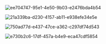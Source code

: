 ![ee704747-95e1-4e50-9b03-e2476bda4b54](file:///D:/TypeDown_Screenshot/ee704747-95e1-4e50-9b03-e2476bda4b54.png)

![21a339ba-d230-4157-ab11-e938efe34e5e](file:///D:/TypeDown_Screenshot/21a339ba-d230-4157-ab11-e938efe34e5e.png)

![750ad77d-e437-47ce-a362-c297df74d543](file:///D:/TypeDown_Screenshot/750ad77d-e437-47ce-a362-c297df74d543.png)

![e730b2c6-17df-457a-b4e9-eca47cdf5854](file:///D:/TypeDown_Screenshot/e730b2c6-17df-457a-b4e9-eca47cdf5854.png)



```java

```
